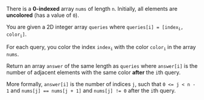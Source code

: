 There is a **0-indexed** array `nums` of length `n`. Initially, all elements are **uncolored** (has a value of `0`).

You are given a 2D integer array `queries` where <code>queries[i] = [index<sub>i</sub>, color<sub>i</sub>]</code>.

For each query, you color the index <code>index<sub>i</sub></code> with the color <code>color<sub>i</sub></code> in the array `nums`.

Return an array `answer` of the same length as `queries` where `answer[i]` is the number of adjacent elements with the same color **after** the `i`th query.

More formally, `answer[i]` is the number of indices `j`, such that `0 <= j < n - 1` and `nums[j] == nums[j + 1]` and `nums[j] != 0` after the `i`th query.